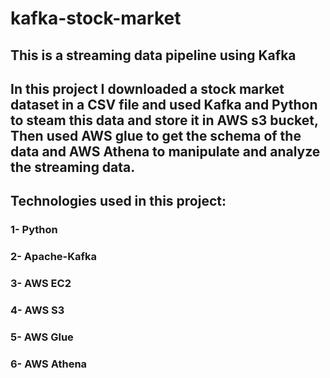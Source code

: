 # kafka-stock-market

## This is a streaming data pipeline using Kafka

## In this project I downloaded a stock market dataset in a CSV file and used Kafka and Python to steam this data and store it in AWS s3 bucket, Then used AWS glue to get the schema of the data and AWS Athena to manipulate and analyze the streaming data.

## Technologies used in this project:
### 1- Python
### 2- Apache-Kafka
### 3- AWS EC2
### 4- AWS S3
### 5- AWS Glue
### 6- AWS Athena
